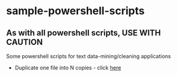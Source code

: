 # sample-powershell-scripts
## As with all powershell scripts, USE WITH CAUTION

Some powershell scripts for text data-mining/cleaning applications

- Duplicate one file into N copies - click [here]()
